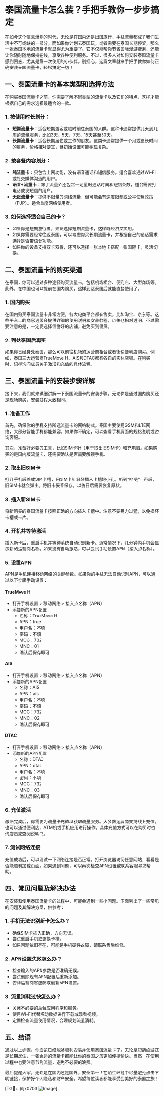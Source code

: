 # 泰国流量卡怎么装？手把手教你一步步搞定

在如今这个信息爆炸的时代，无论是在国内还是出国旅行，手机流量都成了我们生活中不可或缺的一部分。而如果你计划去泰国玩，或者需要在泰国长期停留，那么一张泰国本地的流量卡就显得尤为重要了。它不仅能帮你节省国际漫游费用，还能让你随时随地保持在线，享受各种便利服务。不过，很多人对如何安装泰国流量卡感到困惑，尤其是第一次使用的小伙伴。别担心，这篇文章就来手把手教你如何正确安装泰国流量卡，轻松搞定一切！

## 一、泰国流量卡的基本类型和选择方法

在购买泰国流量卡之前，你需要了解不同类型的流量卡以及它们的特点，这样才能根据自己的需求选择最适合的一款。

### 1. 按使用时长划分：
- **短期流量卡**：适合短期游客或临时前往泰国的人群。这种卡通常提供几天到几周的流量服务，比如3天、5天、7天、15天甚至30天。
- **长期流量卡**：适合长期居住或工作的朋友。这类卡通常提供一个月或更长时间的服务，价格相对便宜，但初始设置可能稍显复杂。

### 2. 按套餐内容划分：
- **纯流量卡**：只包含上网功能，没有语音通话和短信服务。适合喜欢通过Wi-Fi或社交媒体沟通的用户。
- **语音+流量卡**：除了流量外还包含一定量的通话时间和短信条数，适合需要打电话或发短信的用户。
- **无限流量卡**：提供不限量的网络流量，但可能会有速度限制或公平使用政策（FUP）。适合重度网络使用者。

### 3. 如何选择适合自己的卡？
- 如果你是短期旅行者，建议选择短期流量卡，这样既经济又实用。
- 如果你需要经常往返泰国，可以考虑购买长期流量卡，并根据自己的通话需求选择是否带语音功能。
- 如果你的设备支持双卡双待，还可以选择一张本地卡搭配一张国际卡，灵活切换。

## 二、泰国流量卡的购买渠道

在泰国，你可以通过多种途径购买流量卡，包括机场柜台、便利店、大型商场等。此外，在中国也可以提前在国内购买，这样到达泰国后就能直接使用了。

### 1. 国内购买
在国内购买泰国流量卡非常方便，各大电商平台都有售卖，比如淘宝、京东等。这些平台上的商家通常会提供详细的使用说明和安装教程，价格也相对透明。不过需要注意的是，一定要选择信誉好的店铺，避免买到假货。

### 2. 到达泰国后再买
如果你已经身处泰国，那么可以前往机场的运营商柜台或者街边便利店购买。例如，泰国三大运营商TrueMove H、AIS和DTAC都有各自的实体店铺。在购买时，记得询问店员关于激活和充值的具体流程。

## 三、泰国流量卡的安装步骤详解

接下来，我们就来详细讲解一下泰国流量卡的安装步骤。无论你是通过国内购买还是现场购买，安装过程大致相同。

### 1. 准备工作
首先，确保你的手机支持所选流量卡的网络制式。泰国主要使用GSM和LTE网络，大部分智能手机都能兼容。如果你不确定，可以查看手机背面的规格说明或咨询客服。

其次，准备好必要的工具，比如SIM卡针（用于取出旧SIM卡）和充电器。如果购买的是国内版流量卡，还需要确认是否需要解锁手机。

### 2. 取出旧SIM卡
打开手机后盖或SIM卡槽，用SIM卡针轻轻插入卡槽的小孔，听到“咔哒”一声后，旧SIM卡就会弹出。将旧卡妥善保存，以防日后需要恢复原状。

### 3. 插入新SIM卡
将新购买的泰国流量卡按照正确的方向插入卡槽中。注意不要用力过猛，以免损坏卡槽或卡片。

### 4. 开机并等待激活
插入新卡后，重启手机并等待系统自动识别新卡。通常情况下，几分钟内手机会显示新的运营商名称。如果没有自动激活，可以尝试手动设置APN（接入点名称）。

### 5. 设置APN
APN是手机连接移动网络的关键参数。如果你的手机无法自动识别APN，可以通过以下步骤手动设置：

#### TrueMove H
- 打开手机设置 > 移动网络 > 接入点名称（APN）
- 添加新的APN配置
  - 名称：TrueMove H
  - APN：true
  - 用户名：不填
  - 密码：不填
  - MCC：732
  - MNC：01
  - 确认后保存即可

#### AIS
- 打开手机设置 > 移动网络 > 接入点名称（APN）
- 添加新的APN配置
  - 名称：AIS
  - APN：ais
  - 用户名：不填
  - 密码：不填
  - MCC：732
  - MNC：02
  - 确认后保存即可

#### DTAC
- 打开手机设置 > 移动网络 > 接入点名称（APN）
- 添加新的APN配置
  - 名称：DTAC
  - APN：dtac
  - 用户名：不填
  - 密码：不填
  - MCC：732
  - MNC：03
  - 确认后保存即可

### 6. 充值激活
激活完成后，你需要为流量卡充值以获取流量服务。大多数运营商支持线上充值，也可以通过便利店、ATM机或手机应用进行操作。具体充值方式可以在购买时咨询店员或查阅说明书。

### 7. 测试网络连接
充值成功后，可以测试一下网络连接是否正常。打开浏览器访问任意网站，看看是否能顺利加载页面。如果遇到问题，可以再次检查APN设置或联系客服寻求帮助。

## 四、常见问题及解决办法

在安装和使用泰国流量卡的过程中，可能会遇到一些小问题。下面列出了一些常见的问题及其解决方案，供参考：

### 1. 手机无法识别新卡怎么办？
- 确保SIM卡插入正确，方向无误。
- 尝试重启手机或更换卡槽。
- 如果问题依旧存在，可能是手机硬件故障，请联系售后维修。

### 2. APN设置失败怎么办？
- 检查输入的APN参数是否准确无误。
- 尝试删除现有APN配置后重新添加。
- 咨询运营商客服获取最新APN设置。

### 3. 流量消耗过快怎么办？
- 关闭不必要的后台应用程序和服务。
- 使用Wi-Fi代替移动数据进行下载或观看视频。
- 定期检查流量使用情况，合理规划流量消耗。

## 五、结语

通过以上步骤，你应该已经能够顺利安装并使用泰国流量卡了。无论是短期旅游还是长期居住，一张合适的流量卡都能让你的泰国之旅更加便捷愉快。当然，在使用过程中也要注意节约流量，避免不必要的浪费。

最后提醒大家，无论是在国内还是国外，安全第一！在陌生环境中尽量避免点击不明链接，保护好个人隐私和财产安全。希望每位读者都能享受到美好的泰国之旅！

[TG💪+ @jx0703 ![Image](https://github.com/user-attachments/assets/dbca1d08-cadb-493c-b0ec-ad6f7a83f270)]